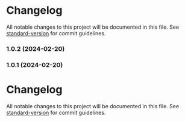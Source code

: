 # Changelog

All notable changes to this project will be documented in this file. See [standard-version](https://github.com/conventional-changelog/standard-version) for commit guidelines.

### 1.0.2 (2024-02-20)

### 1.0.1 (2024-02-20)

# Changelog

All notable changes to this project will be documented in this file. See [standard-version](https://github.com/conventional-changelog/standard-version) for commit guidelines.